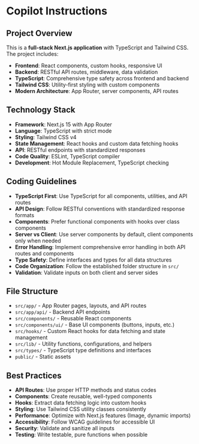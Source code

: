 # Copilot Instructions

<!-- Use this file to provide workspace-specific custom instructions to Copilot. For more details, visit https://code.visualstudio.com/docs/copilot/copilot-customization#_use-a-githubcopilotinstructionsmd-file -->

## Project Overview
This is a **full-stack Next.js application** with TypeScript and Tailwind CSS. The project includes:
- **Frontend**: React components, custom hooks, responsive UI
- **Backend**: RESTful API routes, middleware, data validation
- **TypeScript**: Comprehensive type safety across frontend and backend
- **Tailwind CSS**: Utility-first styling with custom components
- **Modern Architecture**: App Router, server components, API routes

## Technology Stack
- **Framework**: Next.js 15 with App Router
- **Language**: TypeScript with strict mode
- **Styling**: Tailwind CSS v4
- **State Management**: React hooks and custom data fetching hooks
- **API**: RESTful endpoints with standardized responses
- **Code Quality**: ESLint, TypeScript compiler
- **Development**: Hot Module Replacement, TypeScript checking

## Coding Guidelines
- **TypeScript First**: Use TypeScript for all components, utilities, and API routes
- **API Design**: Follow RESTful conventions with standardized response formats
- **Components**: Prefer functional components with hooks over class components
- **Server vs Client**: Use server components by default, client components only when needed
- **Error Handling**: Implement comprehensive error handling in both API routes and components
- **Type Safety**: Define interfaces and types for all data structures
- **Code Organization**: Follow the established folder structure in `src/`
- **Validation**: Validate inputs on both client and server sides

## File Structure
- `src/app/` - App Router pages, layouts, and API routes
- `src/app/api/` - Backend API endpoints
- `src/components/` - Reusable React components
- `src/components/ui/` - Base UI components (buttons, inputs, etc.)
- `src/hooks/` - Custom React hooks for data fetching and state management
- `src/lib/` - Utility functions, configurations, and helpers
- `src/types/` - TypeScript type definitions and interfaces
- `public/` - Static assets

## Best Practices
- **API Routes**: Use proper HTTP methods and status codes
- **Components**: Create reusable, well-typed components
- **Hooks**: Extract data fetching logic into custom hooks
- **Styling**: Use Tailwind CSS utility classes consistently
- **Performance**: Optimize with Next.js features (Image, dynamic imports)
- **Accessibility**: Follow WCAG guidelines for accessible UI
- **Security**: Validate and sanitize all inputs
- **Testing**: Write testable, pure functions when possible
